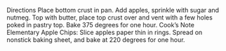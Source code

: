 Directions
Place bottom crust in pan. Add apples, sprinkle with sugar and nutmeg. Top with butter, place top crust over and vent with a few holes poked in pastry top. Bake 375 degrees for one hour.
Cook’s Note
Elementary Apple Chips: Slice apples paper thin in rings. Spread on nonstick baking sheet, and bake at 220 degrees for one hour.
